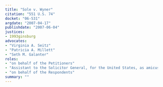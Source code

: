 ```yaml
---
title: "Sole v. Wyner"
citation: "551 U.S. 74"
docket: "06-531"
argdate: "2007-04-17"
publishdate: "2007-06-04"
justices:
- 1993ginsburg
advocates:
- "Virginia A. Seitz"
- "Patricia A. Millett"
- "Seth M. Galanter"
roles:
- "on behalf of the Petitioners"
- "Assistant to the Solicitor General, for the United States, as amicus curiae, supporting the Petitioners"
- "on behalf of the Respondents"
summary: ""
---
```


